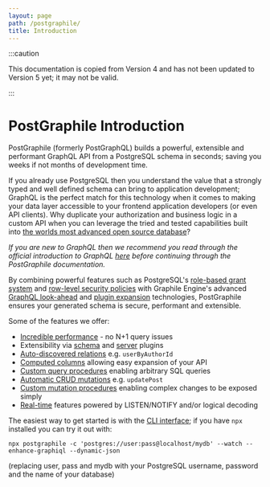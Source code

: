 ```yaml
---
layout: page
path: /postgraphile/
title: Introduction
---
```


:::caution

This documentation is copied from Version 4 and has not been updated to Version
5 yet; it may not be valid.

:::

# PostGraphile Introduction

<p class='intro'>
PostGraphile (formerly PostGraphQL) builds a powerful, extensible and
performant GraphQL API from a PostgreSQL schema in seconds; saving you
weeks if not months of development time.
</p>

If you already use PostgreSQL then you understand the value that a strongly
typed and well defined schema can bring to application development; GraphQL is
the perfect match for this technology when it comes to making your data layer
accessible to your frontend application developers (or even API clients). Why
duplicate your authorization and business logic in a custom API when you can
leverage the tried and tested capabilities built into
[the worlds most advanced open source database](https://www.postgresql.org/)?

_If you are new to GraphQL then we recommend you read through the official
introduction to GraphQL [here](https://graphql.org/learn/) before continuing
through the PostGraphile documentation._

By combining powerful features such as PostgreSQL's
[role-based grant system](https://www.postgresql.org/docs/current/static/user-manag.html)
and
[row-level security policies](https://www.postgresql.org/docs/current/static/ddl-rowsecurity.html)
with Graphile Engine's advanced
[GraphQL look-ahead](https://graphile.org/graphile-build/look-ahead/) and
[plugin expansion](https://graphile.org/graphile-build/plugins/) technologies,
PostGraphile ensures your generated schema is secure, performant and extensible.

Some of the features we offer:

- [Incredible performance](./performance/) - no N+1 query issues
- Extensibility via [schema](./extending/) and [server](./plugins/) plugins
- [Auto-discovered relations](./relations/) e.g. `userByAuthorId`
- [Computed columns](./computed-columns/) allowing easy expansion of your API
- [Custom query procedures](./custom-queries/) enabling arbitrary SQL queries
- [Automatic CRUD mutations](./crud-mutations/) e.g. `updatePost`
- [Custom mutation procedures](./custom-mutations/) enabling complex changes to
  be exposed simply
- [Real-time](./realtime/) features powered by LISTEN/NOTIFY and/or logical
  decoding

The easiest way to get started is with the [CLI interface](./usage-cli/); if you
have `npx` installed you can try it out with:

```
npx postgraphile -c 'postgres://user:pass@localhost/mydb' --watch --enhance-graphiql --dynamic-json
```

(replacing user, pass and mydb with your PostgreSQL username, password and the
name of your database)
